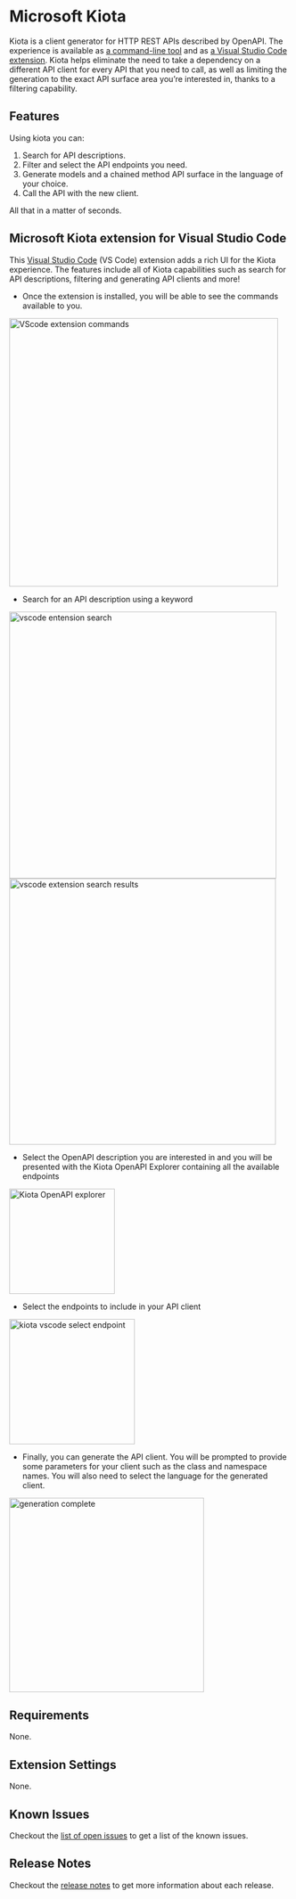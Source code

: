 # Microsoft Kiota

Kiota is a client generator for HTTP REST APIs described by OpenAPI. The experience is available as [a command-line tool](https://www.nuget.org/packages/Microsoft.OpenApi.Kiota) and as [a Visual Studio Code extension](https://aka.ms/kiota/extension).
Kiota helps eliminate the need to take a dependency on a different API client for every API that you need to call, as well as limiting the generation to the exact API surface area you’re interested in, thanks to a filtering capability.

## Features

Using kiota you can:

1. Search for API descriptions.
1. Filter and select the API endpoints you need.
1. Generate models and a chained method API surface in the language of your choice.
1. Call the API with the new client.

All that in a matter of seconds.

## Microsoft Kiota extension for Visual Studio Code 

This [Visual Studio Code](https://code.visualstudio.com/) (VS Code) extension adds a rich UI for the Kiota experience. The features include all of Kiota capabilities such as search for API descriptions, filtering and generating API clients and more! 

 * Once the extension is installed, you will be able to see the commands available to you. 

<img width="482" alt="VScode extension commands" src="https://user-images.githubusercontent.com/5781590/229946855-faff33bf-4e18-45eb-9b15-a42ac959a916.png">

* Search for an API description using a keyword 

<img width="479" alt="vscode entension search " src="https://user-images.githubusercontent.com/5781590/229947287-3a2850d0-d97e-4a1e-9440-9c97f8e66e1a.png">

<img width="478" alt="vscode extension search results" src="https://user-images.githubusercontent.com/5781590/229947317-dd24f722-d58c-41a6-a85b-fa7c0d48493e.png">

* Select the OpenAPI description you are interested in and you will be presented with the Kiota OpenAPI Explorer containing all the available endpoints 

<img width="189" alt="Kiota OpenAPI explorer" src="https://user-images.githubusercontent.com/5781590/229947806-27ff49b9-5877-41a2-b7df-c9c19f6f736e.png">

* Select the endpoints to include in your API client 

<img width="225" alt="kiota vscode select endpoint" src="https://user-images.githubusercontent.com/5781590/229948168-efecfd85-214a-4d65-a225-10b100b15a68.png">

* Finally, you can generate the API client. You will be prompted to provide some parameters for your client such as the class and namespace names. You will also need to select the language for the generated client.

<img width="349" alt="generation complete" src="https://user-images.githubusercontent.com/5781590/229949052-159f3a58-b0e6-421f-9ca5-b45dc49c4639.png">


## Requirements

None.

## Extension Settings

None.

## Known Issues

Checkout the [list of open issues](https://github.com/microsoft/kiota/issues) to get a list of the known issues.

## Release Notes

Checkout the [release notes](https://github.com/microsoft/kiota/releases) to get more information about each release.
